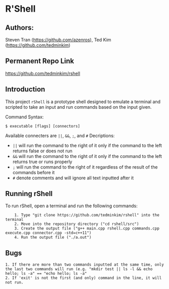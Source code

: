 # R'Shell

## Authors:
Steven Tran (https://github.com/azenros),
Ted Kim (https://github.com/tedminkim)

## Permanent Repo Link
https://github.com/tedminkim/rshell

## Introduction
This project `rShell` is a prototype shell designed to emulate a terminal and scripted to take an input and run commands based on the input given.

Command Syntax:
```
$ executable [flags] [connectors]
```

Available connecters are `||`, `&&`, `;`, and `#`
Decriptions:
   - `||` will run the command to the right of it only if the command to the left returns false or does not run
   - `&&` will run the command to the right of it only if the command to the left returns true or runs properly
   - `;` will run the command to the right of it regardless of the result of the commands before it
   - `#` denote comments and will ignore all text inputted after it

## Running rShell
To run rShell, open a terminal and run the following commands:
```
    1. Type "git clone https://github.com/tedminkim/rshell" into the terminal
    2. Move into the repository directory ("cd rshell/src")
    3. Create the output file ("g++ main.cpp rshell.cpp commands.cpp execute.cpp connector.cpp -std=c++11")
    4. Run the output file ("./a.out")
```

## Bugs
    1. If there are more than two commands inputted at the same time, only the last two commands will run (e.g. "mkdir test || ls -l && echo hello; ls -a" == "echo hello; ls -a"
    2. If 'exit' is not the first (and only) command in the line, it will not run.
